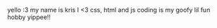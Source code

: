 yello :3 
my name is kris
I <3 css, html and js 
coding is my goofy lil fun hobby
yippee!! 



<!---
stone-soap/stone-soap is a ✨ special ✨ repository because its `README.md` (this file) appears on your GitHub profile.
You can click the Preview link to take a look at your changes.
--->

